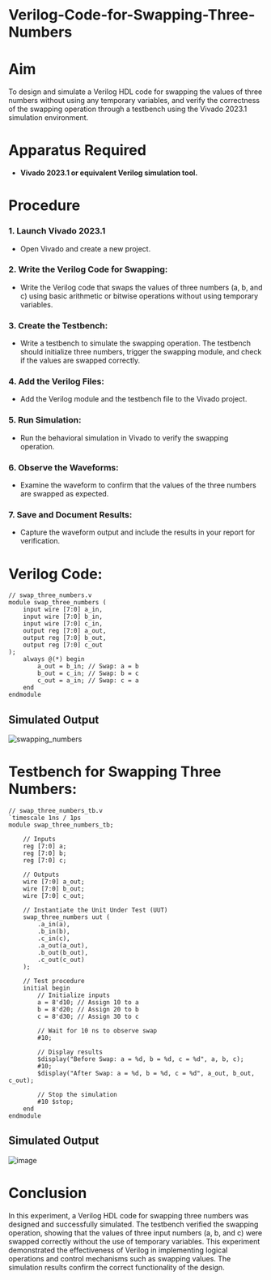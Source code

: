 # Verilog-Code-for-Swapping-Three-Numbers
# Aim
To design and simulate a Verilog HDL code for swapping the values of three numbers without using any temporary variables, and verify the correctness of the swapping operation through a testbench using the Vivado 2023.1 simulation environment.

# Apparatus Required
- **Vivado 2023.1 or equivalent Verilog simulation tool.**

# Procedure
### 1. Launch Vivado 2023.1
- Open Vivado and create a new project.

### 2. Write the Verilog Code for Swapping:
- Write the Verilog code that swaps the values of three numbers (a, b, and c) using basic arithmetic or bitwise operations without using temporary variables.

### 3. Create the Testbench:
- Write a testbench to simulate the swapping operation. The testbench should initialize three numbers, trigger the swapping module, and check if the values are swapped correctly.

### 4. Add the Verilog Files:
- Add the Verilog module and the testbench file to the Vivado project.

### 5. Run Simulation:
- Run the behavioral simulation in Vivado to verify the swapping operation.

### 6. Observe the Waveforms:
- Examine the waveform to confirm that the values of the three numbers are swapped as expected.

### 7. Save and Document Results:
- Capture the waveform output and include the results in your report for verification.

# Verilog Code:
```
// swap_three_numbers.v
module swap_three_numbers (
    input wire [7:0] a_in,
    input wire [7:0] b_in,
    input wire [7:0] c_in,
    output reg [7:0] a_out,
    output reg [7:0] b_out,
    output reg [7:0] c_out
);
    always @(*) begin
        a_out = b_in; // Swap: a = b
        b_out = c_in; // Swap: b = c
        c_out = a_in; // Swap: c = a
    end
endmodule
```
## Simulated Output
![swapping_numbers](https://github.com/user-attachments/assets/84c583b6-6ef1-4e0a-9ef3-dd2839622885)

# Testbench for Swapping Three Numbers:
```
// swap_three_numbers_tb.v
`timescale 1ns / 1ps
module swap_three_numbers_tb;

    // Inputs
    reg [7:0] a;
    reg [7:0] b;
    reg [7:0] c;

    // Outputs
    wire [7:0] a_out;
    wire [7:0] b_out;
    wire [7:0] c_out;

    // Instantiate the Unit Under Test (UUT)
    swap_three_numbers uut (
        .a_in(a),
        .b_in(b),
        .c_in(c),
        .a_out(a_out),
        .b_out(b_out),
        .c_out(c_out)
    );

    // Test procedure
    initial begin
        // Initialize inputs
        a = 8'd10; // Assign 10 to a
        b = 8'd20; // Assign 20 to b
        c = 8'd30; // Assign 30 to c

        // Wait for 10 ns to observe swap
        #10;

        // Display results
        $display("Before Swap: a = %d, b = %d, c = %d", a, b, c);
        #10;
        $display("After Swap: a = %d, b = %d, c = %d", a_out, b_out, c_out);
        
        // Stop the simulation
        #10 $stop;
    end
endmodule
```
## Simulated Output
![image](https://github.com/user-attachments/assets/a98c1286-b3ac-4512-9db0-47402f8fde57)

# Conclusion
In this experiment, a Verilog HDL code for swapping three numbers was designed and successfully simulated. The testbench verified the swapping operation, showing that the values of three input numbers (a, b, and c) were swapped correctly without the use of temporary variables. This experiment demonstrated the effectiveness of Verilog in implementing logical operations and control mechanisms such as swapping values. The simulation results confirm the correct functionality of the design.
